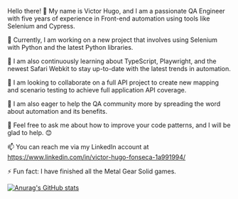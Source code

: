 Hello there! 👋 My name is Victor Hugo, and I am a passionate QA Engineer with five years of experience in Front-end automation using tools like Selenium and Cypress.

🔭 Currently, I am working on a new project that involves using Selenium with Python and the latest Python libraries.

🌱 I am also continuously learning about TypeScript, Playwright, and the newest Safari Webkit to stay up-to-date with the latest trends in automation.

👯 I am looking to collaborate on a full API project to create new mapping and scenario testing to achieve full application API coverage.

🤔 I am also eager to help the QA community more by spreading the word about automation and its benefits.

💬 Feel free to ask me about how to improve your code patterns, and I will be glad to help. 😊

📫 You can reach me via my LinkedIn account at  
 https://www.linkedin.com/in/victor-hugo-fonseca-1a991994/



⚡ Fun fact: I have finished all the Metal Gear Solid games.

[![Anurag's GitHub stats](https://github-readme-stats.vercel.app/api?username=Hugosan000&show_icons=true&theme=tokyonight)](https://github.com/anuraghazra/github-readme-stats)





